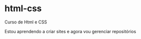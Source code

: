 # html-css
 Curso de Html e CSS    

 Estou aprendendo a criar sites e agora vou gerenciar repositórios
 
